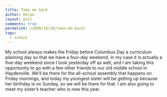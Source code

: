 ```yaml
---
title: Take me back
author: Harpo
layout: post
comments: true
permalink: /2008/10/10/take-me-back/
tags:
  - school
---
```

My school always makes the Friday before Columbus Day a curriculum planning day so that we have a four-day weekend. In my case it is actually a five-day weekend since I took yesterday off as well, and I am taking this opportunity to go with a few other friends to our old middle school in Haydenville. We&#8217;ll be there for the all-school assembly that happens on Friday mornings, and today my youngest sister will be getting up because her birthday is on Sunday, so we will be there for that. I am also going to meet my sister&#8217;s teacher who is new this year.